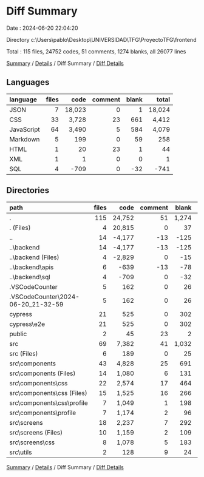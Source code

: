 # Diff Summary

Date : 2024-06-20 22:04:20

Directory c:\\Users\\pablo\\Desktop\\UNIVERSIDAD\\TFG\\ProyectoTFG\\frontend

Total : 115 files,  24752 codes, 51 comments, 1274 blanks, all 26077 lines

[Summary](results.md) / [Details](details.md) / Diff Summary / [Diff Details](diff-details.md)

## Languages
| language | files | code | comment | blank | total |
| :--- | ---: | ---: | ---: | ---: | ---: |
| JSON | 7 | 18,023 | 0 | 1 | 18,024 |
| CSS | 33 | 3,728 | 23 | 661 | 4,412 |
| JavaScript | 64 | 3,490 | 5 | 584 | 4,079 |
| Markdown | 5 | 199 | 0 | 59 | 258 |
| HTML | 1 | 20 | 23 | 1 | 44 |
| XML | 1 | 1 | 0 | 0 | 1 |
| SQL | 4 | -709 | 0 | -32 | -741 |

## Directories
| path | files | code | comment | blank | total |
| :--- | ---: | ---: | ---: | ---: | ---: |
| . | 115 | 24,752 | 51 | 1,274 | 26,077 |
| . (Files) | 4 | 20,815 | 0 | 37 | 20,852 |
| .. | 14 | -4,177 | -13 | -125 | -4,315 |
| ..\\backend | 14 | -4,177 | -13 | -125 | -4,315 |
| ..\\backend (Files) | 4 | -2,829 | 0 | -15 | -2,844 |
| ..\\backend\\apis | 6 | -639 | -13 | -78 | -730 |
| ..\\backend\\sql | 4 | -709 | 0 | -32 | -741 |
| .VSCodeCounter | 5 | 162 | 0 | 26 | 188 |
| .VSCodeCounter\\2024-06-20_21-32-59 | 5 | 162 | 0 | 26 | 188 |
| cypress | 21 | 525 | 0 | 302 | 827 |
| cypress\\e2e | 21 | 525 | 0 | 302 | 827 |
| public | 2 | 45 | 23 | 2 | 70 |
| src | 69 | 7,382 | 41 | 1,032 | 8,455 |
| src (Files) | 6 | 189 | 0 | 25 | 214 |
| src\\components | 43 | 4,828 | 25 | 691 | 5,544 |
| src\\components (Files) | 14 | 1,080 | 6 | 131 | 1,217 |
| src\\components\\css | 22 | 2,574 | 17 | 464 | 3,055 |
| src\\components\\css (Files) | 15 | 1,525 | 16 | 266 | 1,807 |
| src\\components\\css\\profile | 7 | 1,049 | 1 | 198 | 1,248 |
| src\\components\\profile | 7 | 1,174 | 2 | 96 | 1,272 |
| src\\screens | 18 | 2,237 | 7 | 292 | 2,536 |
| src\\screens (Files) | 10 | 1,159 | 2 | 109 | 1,270 |
| src\\screens\\css | 8 | 1,078 | 5 | 183 | 1,266 |
| src\\utils | 2 | 128 | 9 | 24 | 161 |

[Summary](results.md) / [Details](details.md) / Diff Summary / [Diff Details](diff-details.md)